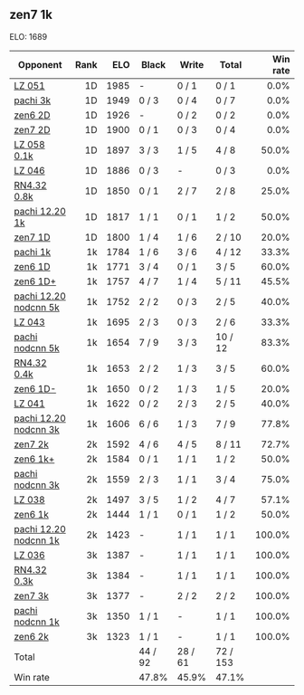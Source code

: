 ## zen7 1k ##

ELO: 1689

Opponent | Rank | ELO | Black | Write | Total | Win rate
---------|-----:|----:|-------|-------|-------|-------:
[LZ 051](LZ%20051.md) | 1D | 1985 | - | 0 / 1 | 0 / 1 | 0.0%
[pachi 3k](pachi%203k.md) | 1D | 1949 | 0 / 3 | 0 / 4 | 0 / 7 | 0.0%
[zen6 2D](zen6%202D.md) | 1D | 1926 | - | 0 / 2 | 0 / 2 | 0.0%
[zen7 2D](zen7%202D.md) | 1D | 1900 | 0 / 1 | 0 / 3 | 0 / 4 | 0.0%
[LZ 058 0.1k](LZ%20058%200.1k.md) | 1D | 1897 | 3 / 3 | 1 / 5 | 4 / 8 | 50.0%
[LZ 046](LZ%20046.md) | 1D | 1886 | 0 / 3 | - | 0 / 3 | 0.0%
[RN4.32 0.8k](RN4.32%200.8k.md) | 1D | 1850 | 0 / 1 | 2 / 7 | 2 / 8 | 25.0%
[pachi 12.20 1k](pachi%2012.20%201k.md) | 1D | 1817 | 1 / 1 | 0 / 1 | 1 / 2 | 50.0%
[zen7 1D](zen7%201D.md) | 1D | 1800 | 1 / 4 | 1 / 6 | 2 / 10 | 20.0%
[pachi 1k](pachi%201k.md) | 1k | 1784 | 1 / 6 | 3 / 6 | 4 / 12 | 33.3%
[zen6 1D](zen6%201D.md) | 1k | 1771 | 3 / 4 | 0 / 1 | 3 / 5 | 60.0%
[zen6 1D+](zen6%201D+.md) | 1k | 1757 | 4 / 7 | 1 / 4 | 5 / 11 | 45.5%
[pachi 12.20 nodcnn 5k](pachi%2012.20%20nodcnn%205k.md) | 1k | 1752 | 2 / 2 | 0 / 3 | 2 / 5 | 40.0%
[LZ 043](LZ%20043.md) | 1k | 1695 | 2 / 3 | 0 / 3 | 2 / 6 | 33.3%
[pachi nodcnn 5k](pachi%20nodcnn%205k.md) | 1k | 1654 | 7 / 9 | 3 / 3 | 10 / 12 | 83.3%
[RN4.32 0.4k](RN4.32%200.4k.md) | 1k | 1653 | 2 / 2 | 1 / 3 | 3 / 5 | 60.0%
[zen6 1D-](zen6%201D-.md) | 1k | 1650 | 0 / 2 | 1 / 3 | 1 / 5 | 20.0%
[LZ 041](LZ%20041.md) | 1k | 1622 | 0 / 2 | 2 / 3 | 2 / 5 | 40.0%
[pachi 12.20 nodcnn 3k](pachi%2012.20%20nodcnn%203k.md) | 1k | 1606 | 6 / 6 | 1 / 3 | 7 / 9 | 77.8%
[zen7 2k](zen7%202k.md) | 2k | 1592 | 4 / 6 | 4 / 5 | 8 / 11 | 72.7%
[zen6 1k+](zen6%201k+.md) | 2k | 1584 | 0 / 1 | 1 / 1 | 1 / 2 | 50.0%
[pachi nodcnn 3k](pachi%20nodcnn%203k.md) | 2k | 1559 | 2 / 3 | 1 / 1 | 3 / 4 | 75.0%
[LZ 038](LZ%20038.md) | 2k | 1497 | 3 / 5 | 1 / 2 | 4 / 7 | 57.1%
[zen6 1k](zen6%201k.md) | 2k | 1444 | 1 / 1 | 0 / 1 | 1 / 2 | 50.0%
[pachi 12.20 nodcnn 1k](pachi%2012.20%20nodcnn%201k.md) | 2k | 1423 | - | 1 / 1 | 1 / 1 | 100.0%
[LZ 036](LZ%20036.md) | 3k | 1387 | - | 1 / 1 | 1 / 1 | 100.0%
[RN4.32 0.3k](RN4.32%200.3k.md) | 3k | 1384 | - | 1 / 1 | 1 / 1 | 100.0%
[zen7 3k](zen7%203k.md) | 3k | 1377 | - | 2 / 2 | 2 / 2 | 100.0%
[pachi nodcnn 1k](pachi%20nodcnn%201k.md) | 3k | 1350 | 1 / 1 | - | 1 / 1 | 100.0%
[zen6 2k](zen6%202k.md) | 3k | 1323 | 1 / 1 | - | 1 / 1 | 100.0%
Total | | | 44 / 92 | 28 / 61 | 72 / 153 | 
Win rate| | | 47.8% | 45.9% | 47.1% | 
